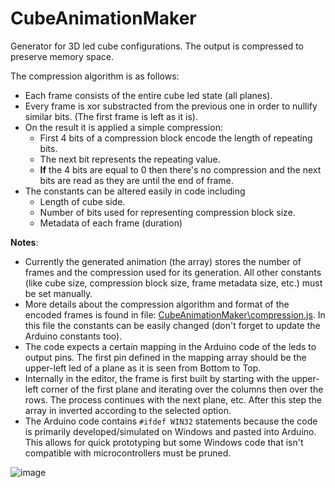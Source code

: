 # CubeAnimationMaker

Generator for 3D led cube configurations.
The output is compressed to preserve memory space.

The compression algorithm is as follows:
 - Each frame consists of the entire cube led state (all planes).
 - Every frame is xor substracted from the previous one in order to nullify similar bits. (The first frame is left as it is).
 - On the result it is applied a simple compression:
   - First 4 bits of a compression block encode the length of repeating bits.
   - The next bit represents the repeating value.
   - **If** the 4 bits are equal to 0 then there's no compression and the next bits are read as they are until the end of frame.
 - The constants can be altered easily in code including
   - Length of cube side.
   - Number of bits used for representing compression block size.
   - Metadata of each frame (duration)
   
**Notes**:
- Currently the generated animation (the array) stores the number of frames and the compression used for its generation. All other constants (like cube size, compression block size, frame metadata size, etc.) must be set manually.
- More details about the compression algorithm and format of the encoded frames is found in file: [CubeAnimationMaker\compression.js](CubeAnimationMaker/compression.js). In this file the constants can be easily changed (don't forget to update the Arduino constants too).
- The code expects a certain mapping in the Arduino code of the leds to output pins. The first pin defined in the mapping array should be the upper-left led of a plane as it is seen from Bottom to Top.
- Internally in the editor, the frame is first built by starting with the upper-left corner of the first plane and iterating over the columns then over the rows. The process continues with the next plane, etc. After this step the array in inverted according to the selected option. 
- The Arduino code contains `#ifdef WIN32` statements because the code is primarily developed/simulated on Windows and pasted into Arduino. This allows for quick prototyping but some Windows code that isn't compatible with microcontrollers must be pruned.


![image](https://user-images.githubusercontent.com/25268629/186967677-5b2e3de8-5182-46b7-813f-381c692ada09.png)
